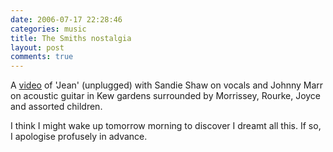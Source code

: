 ```yaml
---
date: 2006-07-17 22:28:46
categories: music
title: The Smiths nostalgia
layout: post
comments: true
---
```

A [video](http://www.youtube.com/watch?v=hB_VmZMQj5c) of 'Jean'
(unplugged) with Sandie Shaw on vocals and Johnny Marr on acoustic
guitar in Kew gardens surrounded by Morrissey, Rourke, Joyce and
assorted children.

I think I might wake up tomorrow morning to discover I dreamt all this.
If so, I apologise profusely in advance.

